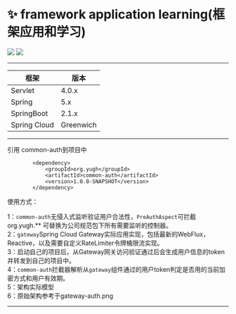 # :sparkles: framework application learning(框架应用和学习)

![](https://img.shields.io/badge/build-success-green.svg) ![](https://img.shields.io/github/stars/yugenhai108/framework-applications) 

------



| 框架         | 版本      |
| ------------ | --------- |
| Servlet      | 4.0.x     |
| Spring       | 5.x       |
| SpringBoot   | 2.1.x     |
| Spring Cloud | Greenwich |


***
引用 common-auth到项目中
```
        <dependency>
            <groupId>org.yugh</groupId>
            <artifactId>common-auth</artifactId>
            <version>1.0.0-SNAPSHOT</version>
        </dependency>
```
使用方式：

1：`common-auth`无侵入式监听验证用户合法性，`PreAuthAspect`可拦截 org.yugh.** 可替换为公司规范包下所有需要监听的控制器。
</br>
2：`gateway`Spring Cloud Gateway实际应用实现，包括最新的WebFlux，Reactive，以及需要自定义RateLimiter令牌桶限流实现。
</br>
3：启动自己的项目后，从Gateway网关访问验证通过后会生成用户信息的token并转发到自己的项目中。
</br>
4：`common-auth`拦截器解析从`gateway`组件通过的用户token判定是否用的当前加密方式和用户有效期。
</br>
5：架构实际模型
![]()
</br>
6：原始架构参考于gateway-auth.png

***
